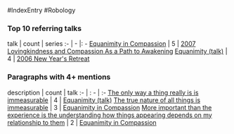#IndexEntry #Robology

### Top 10 referring talks
talk | count | series
:- | - |: -
<a data-href="Equanimity in Compassion" href="Equanimity+in+Compassion" class="internal-link" target="_blank" rel="noopener">Equanimity in Compassion</a> | 5 | <a data-href="2007 Lovingkindness and Compassion As a Path to Awakening" href="2007+Lovingkindness+and+Compassion+As+a+Path+to+Awakening" class="internal-link" target="_blank" rel="noopener">2007 Lovingkindness and Compassion As a Path to Awakening</a>
<a data-href="Equanimity (talk)" href="Equanimity+%28talk%29" class="internal-link" target="_blank" rel="noopener">Equanimity (talk)</a> | 4 | <a data-href="2006 New Year's Retreat" href="2006+New+Year%27s+Retreat" class="internal-link" target="_blank" rel="noopener">2006 New Year&#x27;s Retreat</a>

### Paragraphs with 4+ mentions
description | count | talk
:- | : - | :-
<a aria-label-position="top" aria-label="Equanimity (talk) > The only way a thing really is is immeasurable" data-href="Equanimity (talk)#The only way a thing really is is immeasurable" href="Equanimity+%28talk%29#The+only+way+a+thing+really+is+is+immeasurable" class="internal-link" target="_blank" rel="noopener">The only way a thing really is is immeasurable</a> | 4 | <a data-href="Equanimity (talk)" href="Equanimity+%28talk%29" class="internal-link" target="_blank" rel="noopener">Equanimity (talk)</a>
<a aria-label-position="top" aria-label="Equanimity in Compassion > The true nature of all things is immeasurable" data-href="Equanimity in Compassion#The true nature of all things is immeasurable" href="Equanimity+in+Compassion#The+true+nature+of+all+things+is+immeasurable" class="internal-link" target="_blank" rel="noopener">The true nature of all things is immeasurable</a> | 3 | <a data-href="Equanimity in Compassion" href="Equanimity+in+Compassion" class="internal-link" target="_blank" rel="noopener">Equanimity in Compassion</a>
<a aria-label-position="top" aria-label="Equanimity in Compassion > More important than the experience is the understanding how things appearing depends on my relationship to them" data-href="Equanimity in Compassion#More important than the experience is the understanding how things appearing depends on my relationship to them" href="Equanimity+in+Compassion#More+important+than+the+experience+is+the+understanding+how+things+appearing+depends+on+my+relationship+to+them" class="internal-link" target="_blank" rel="noopener">More important than the experience is the understanding how things appearing depends on my relationship to them</a> | 2 | <a data-href="Equanimity in Compassion" href="Equanimity+in+Compassion" class="internal-link" target="_blank" rel="noopener">Equanimity in Compassion</a>

